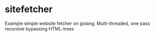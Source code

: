 # sitefetcher 
Example simple website fetcher on golang.  Multi-threaded, one pass recursive bypassing HTML-trees
